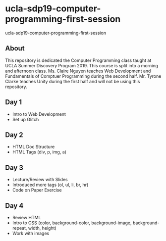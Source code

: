 # ucla-sdp19-computer-programming-first-session
ucla-sdp19-computer-programming-first-session

## About

This repository is dedicated the Computer Programming class taught at UCLA Summer Discovery Program 2019. This course is split into a morning and afternoon class. Ms. Claire Nguyen teaches Web Development and Fundamentals of Comptuer Programming during the second half. Mr. Tyrone Clarke teaches Unity during the first half and will not be using this repository.


## Day 1
* Intro to Web Development
* Set up Glitch

## Day 2
* HTML Doc Structure
* HTML Tags (div, p, img, a)

## Day 3
* Lecture/Review with Slides 
* Introduced more tags (ol, ul, li, br, hr)
* Code on Paper Exercise

## Day 4
* Review HTML
* Intro to CSS (color, background-color, background-image, background-repeat, width, height)
* Work with images 

